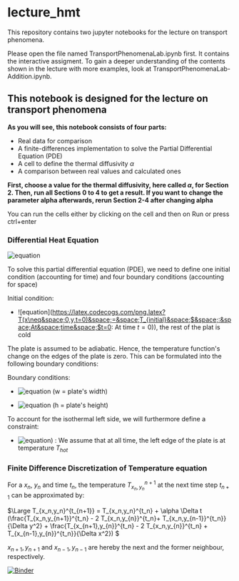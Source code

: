 # lecture_hmt

This repository contains two jupyter notebooks for the lecture on transport phenomena. 

Please open the file named TransportPhenomenaLab.ipynb first. It contains the interactive assigment. To gain a deeper understanding of the contents shown in the lecture with more examples, look at TransportPhenomenaLab-Addition.ipynb. 

## This notebook is designed for the lecture on transport phenomena 

__As you will see, this notebook consists of four parts:__
- Real data for comparison
- A finite-differences implementation to solve the Partial Differential Equation (PDE)
- A cell to define the thermal diffusivity $\alpha$
- A comparison between real values and calculated ones

__First, choose a value for the thermal diffusivity, here called $\alpha$, for Section 2. Then, run all Sections 0 to 4 to get a result. If you want to change the parameter alpha afterwards, rerun Section 2-4 after changing alpha__

You can run the cells either by clicking on the cell and then on Run or press ctrl+enter

### Differential Heat Equation 

![equation](https://latex.codecogs.com/png.latex?\Large&space;\frac{\partial{T(x,y,t)}}{\partial{t}}&space;=&space;\alpha\&space;(\frac{\partial^2{T(x,y,t)}}{\partial^2{x}}&space;&plus;&space;\frac{\partial^2{T(x,y,t)}}{\partial^2{y}}&space;)
)


To solve this partial differential equation (PDE), we need to define one initial condition (accounting for time) and four boundary conditions (accounting for space)

Initial condition:
- ![equation](https://latex.codecogs.com/png.latex?T(x\neq&space;0,y,t=0)&space;=&space;T_{initial}&space;$&space;:&space;At&space;time&space;$t=0: At time $t=0$)), the rest of the plat is cold

The plate is assumed to be adiabatic. Hence, the temperature function's change on the edges of the plate is zero. This can be formulated into the following boundary conditions:

Boundary conditions:
- ![equation](https://latex.codecogs.com/png.latex?\frac{\partial{T(x,y,t)}}{\partial{x}}&space;=&space;0&space;\&space;$&space;for&space;$&space;x=0&space;\&space;or&space;\&space;x=w&space;\)) (w = plate's width) 

- ![equation](https://latex.codecogs.com/png.latex?\frac{\partial{T(x,y,t)}}{\partial{y}}&space;=&space;0&space;\&space;$for&space;$&space;y=0&space;\&space;or&space;\&space;x=h&space;\)) (h = plate's height) 

To account for the isothermal left side, we will furthermore define a constraint:

- ![equation](https://latex.codecogs.com/png.latex?T(x=0,y,t)&space;=&space;T_{hot})) : We assume that at all time, the left edge of the plate is at temperature $T_{hot}$


### Finite Difference Discretization of Temperature equation
For a $x_n$, $y_n$ and time $t_n$, the temperature $T_{x_n,y_n}^{n+1}$ at the next time step $t_{n+1}$ can be approximated by:

$\Large T_{x_n,y_n}^{t_{n+1}} = T_{x_n,y_n}^{t_n} + \alpha \Delta t (\frac{T_{x_n,y_{n+1}}^{t_n} - 2 T_{x_n,y_{n}}^{t_n}+ T_{x_n,y_{n-1}}^{t_n}}{\Delta y^2} + \frac{T_{x_{n+1},y_{n}}^{t_n} - 2 T_{x_n,y_{n}}^{t_n} + T_{x_{n-1},y_{n}}^{t_n}}{\Delta x^2}) $

$x_{n+1},y_{n+1}$ and $x_{n-1},y_{n-1}$ are hereby the next and the former neighbour, respectively. 


[![Binder](https://mybinder.org/badge_logo.svg)](https://mybinder.org/v2/gh/maxtheisen/lecture_hmt/main?urlpath=https%3A%2F%2Fgithub.com%2Fmaxtheisen%2Flecture_hmt%2Fblob%2Fmain%2FTransportPhenomenaLab.ipynb)
